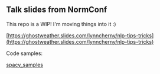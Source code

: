 
## Talk slides from NormConf

This repo is a WIP!  I'm moving things into it :)

[https://ghostweather.slides.com/lynncherny/nlp-tips-tricks](https://ghostweather.slides.com/lynncherny/nlp-tips-tricks)

Code samples:

[spacy_samples](spacy_components.md)






